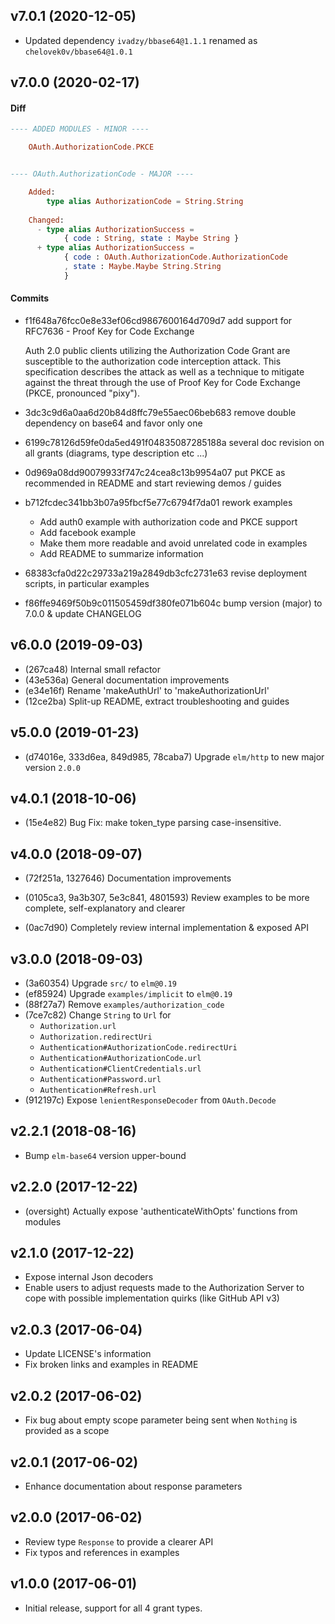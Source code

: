## v7.0.1 (2020-12-05)

- Updated dependency `ivadzy/bbase64@1.1.1` renamed as `chelovek0v/bbase64@1.0.1`

## v7.0.0 (2020-02-17)

#### Diff

```elm
---- ADDED MODULES - MINOR ----

    OAuth.AuthorizationCode.PKCE


---- OAuth.AuthorizationCode - MAJOR ----

    Added:
        type alias AuthorizationCode = String.String
    
    Changed:
      - type alias AuthorizationSuccess =
            { code : String, state : Maybe String }
      + type alias AuthorizationSuccess =
            { code : OAuth.AuthorizationCode.AuthorizationCode
            , state : Maybe.Maybe String.String
            }
```

#### Commits

- f1f648a76fcc0e8e33ef06cd9867600164d709d7 add support for RFC7636 - Proof Key for Code Exchange

  Auth 2.0 public clients utilizing the Authorization Code Grant are
  susceptible to the authorization code interception attack.  This
  specification describes the attack as well as a technique to mitigate against
  the threat through the use of Proof Key for Code Exchange (PKCE, pronounced
  "pixy").

- 3dc3c9d6a0aa6d20b84d8ffc79e55aec06beb683 remove double dependency on base64 and favor only one
  
- 6199c78126d59fe0da5ed491f04835087285188a several doc revision on all grants (diagrams, type description etc ...)
  
- 0d969a08dd90079933f747c24cea8c13b9954a07 put PKCE as recommended in README and start reviewing demos / guides
  
- b712fcdec341bb3b07a95fbcf5e77c6794f7da01 rework examples
  - Add auth0 example with authorization code and PKCE support
  - Add facebook example
  - Make them more readable and avoid unrelated code in examples
  - Add README to summarize information

- 68383cfa0d22c29733a219a2849db3cfc2731e63 revise deployment scripts, in particular examples
  
- f86ffe9469f50b9c011505459df380fe071b604c bump version (major) to 7.0.0 & update CHANGELOG


## v6.0.0 (2019-09-03)

- (267ca48) Internal small refactor
- (43e536a) General documentation improvements 
- (e34e16f) Rename 'makeAuthUrl' to 'makeAuthorizationUrl' 
- (12ce2ba) Split-up README, extract troubleshooting and guides 

## v5.0.0 (2019-01-23)

- (d74016e, 333d6ea, 849d985, 78caba7) Upgrade `elm/http` to new major version `2.0.0`


## v4.0.1 (2018-10-06)

- (15e4e82) Bug Fix: make token\_type parsing case-insensitive.


## v4.0.0 (2018-09-07)

- (72f251a, 1327646) Documentation improvements

- (0105ca3, 9a3b307, 5e3c841, 4801593) Review examples to be more complete, self-explanatory and clearer

- (0ac7d90) Completely review internal implementation & exposed API 


## v3.0.0 (2018-09-03) 

- (3a60354) Upgrade `src/` to `elm@0.19`
- (ef85924) Upgrade `examples/implicit` to `elm@0.19`
- (88f27a7) Remove `examples/authorization_code` 
- (7ce7c82) Change `String` to `Url` for 
  - `Authorization.url`
  - `Authorization.redirectUri`
  - `Authentication#AuthorizationCode.redirectUri`
  - `Authentication#AuthorizationCode.url`
  - `Authentication#ClientCredentials.url`
  - `Authentication#Password.url`
  - `Authentication#Refresh.url`
- (912197c) Expose `lenientResponseDecoder` from `OAuth.Decode`


## v2.2.1 (2018-08-16) 

- Bump `elm-base64` version upper-bound


## v2.2.0 (2017-12-22)

- (oversight) Actually expose 'authenticateWithOpts' functions from modules


## v2.1.0 (2017-12-22)

- Expose internal Json decoders 
- Enable users to adjust requests made to the Authorization Server to cope with possible 
  implementation quirks (like GitHub API v3)


## v2.0.3 (2017-06-04)

- Update LICENSE's information
- Fix broken links and examples in README


## v2.0.2 (2017-06-02)

- Fix bug about empty scope parameter being sent when `Nothing` is provided as a scope


## v2.0.1 (2017-06-02)

- Enhance documentation about response parameters

## v2.0.0 (2017-06-02)

- Review type `Response` to provide a clearer API
- Fix typos and references in examples


## v1.0.0 (2017-06-01)

- Initial release, support for all 4 grant types.
